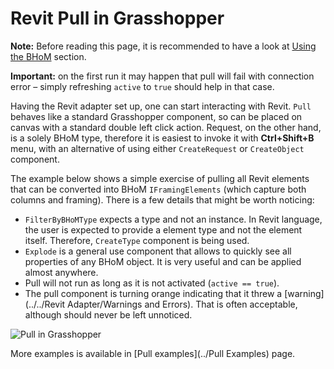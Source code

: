 # Revit Pull in Grasshopper

**Note:** Before reading this page, it is recommended to have a look at [Using the BHoM](https://github.com/BHoM/documentation/wiki/Using-the-BHoM) section.

**Important:** on the first run it may happen that pull will fail with connection error – simply refreshing `active` to `true` should help in that case.

Having the Revit adapter set up, one can start interacting with Revit. `Pull` behaves like a standard Grasshopper component, so can be placed on canvas with a standard double left click action. Request, on the other hand, is a solely BHoM type, therefore it is easiest to invoke it with **Ctrl+Shift+B** menu, with an alternative of using either `CreateRequest` or `CreateObject` component.

The example below shows a simple exercise of pulling all Revit elements that can be converted into BHoM `IFramingElements` (which capture both columns and framing). There is a few details that might be worth noticing:

- `FilterByBHoMType` expects a type and not an instance. In Revit language, the user is expected to provide a element type and not the element itself. Therefore, `CreateType` component is being used.
- `Explode` is a general use component that allows to quickly see all properties of any BHoM object. It is very useful and can be applied almost anywhere.
- Pull will not run as long as it is not activated (`active == true`).
- The pull component is turning orange indicating that it threw a [warning](../../Revit Adapter/Warnings and Errors). That is often acceptable, although should never be left unnoticed.

![Pull in Grasshopper](https://user-images.githubusercontent.com/26874773/78929093-1000cd00-7aa2-11ea-85c9-fc864cfa9832.gif)

More examples is available in [Pull examples](../Pull Examples) page.